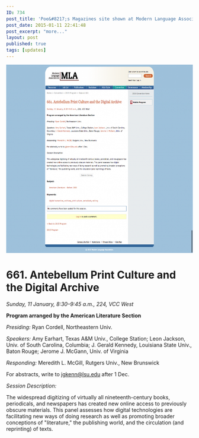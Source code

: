 ```yaml
---
ID: 734
post_title: 'Poe&#8217;s Magazines site shown at Modern Language Association Convention in Vancouver'
post_date: 2015-01-11 22:41:48
post_excerpt: "more..."
layout: post
published: true
tags: [updates]
---
```

<a href="/uploads/2015/03/MLA-2015-Program-Session-661.png"><img class="alignnone size-large wp-image-735" src="/uploads/2015/03/MLA-2015-Program-Session-661-1024x811.png" alt="MLA 2015 Program  Session 661" width="640" height="507" /></a>

<h1>661. Antebellum Print Culture and the Digital Archive</h1>
<div id="conv_program_details">

<i>Sunday, 11 January, 8:30–9:45 a.m., 224, VCC West</i>

<b>Program arranged by the American Literature Section</b>

<i>Presiding: </i>Ryan Cordell, Northeastern Univ.

<i>Speakers:</i> Amy Earhart, Texas A&amp;M Univ., College Station; Leon Jackson, Univ. of South Carolina, Columbia; J. Gerald Kennedy, Louisiana State Univ., Baton Rouge; Jerome J. McGann, Univ. of Virginia

<i>Responding: </i>Meredith L. McGill, Rutgers Univ., New Brunswick

For abstracts, write to <a href="mailto:jgkenn@lsu.edu">jgkenn@lsu.edu</a> after 1 Dec.

<i>Session Description:</i>

The widespread digitizing of virtually all nineteenth-century books, periodicals, and newspapers has created new online access to previously obscure materials. This panel assesses how digital technologies are facilitating new ways of doing research as well as promoting broader conceptions of "literature," the publishing world, and the circulation (and reprinting) of texts.
